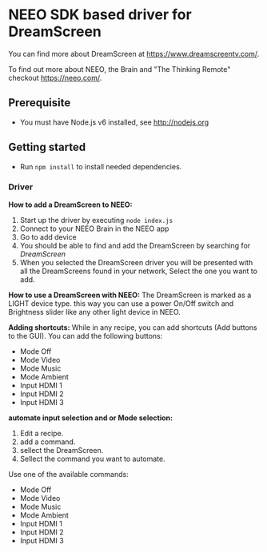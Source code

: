 # NEEO SDK based driver for DreamScreen

You can find more about DreamScreen at https://www.dreamscreentv.com/.

To find out more about NEEO, the Brain and "The Thinking Remote" checkout https://neeo.com/.

## Prerequisite

* You must have Node.js v6 installed, see http://nodejs.org

## Getting started

* Run `npm install` to install needed dependencies.

### Driver

__How to add a DreamScreen to NEEO:__
1. Start up the driver by executing `node index.js`
2. Connect to your NEEO Brain in the NEEO app
3. Go to add device
4. You should be able to find and add the DreamScreen by searching for _DreamScreen_
5. When you selected the DreamScreen driver you will be presented with all the DreamScreens found in your network, Select the one you want to add.

__How to use a DreamScreen with NEEO:__
The DreamScreen is marked as a LIGHT device type. this way you can use a power On/Off switch and Brightness slider like any other light device in NEEO.

__Adding shortcuts:__
While in any recipe, you can add shortcuts (Add buttons to the GUI).
You can add the following buttons:
- Mode Off
- Mode Video
- Mode Music
- Mode Ambient
- Input HDMI 1
- Input HDMI 2
- Input HDMI 3

__automate input selection and or Mode selection:__
1. Edit a recipe.
2. add a command.
3. sellect the DreamScreen.
4. Sellect the command you want to automate.

Use one of the available commands:
- Mode Off
- Mode Video
- Mode Music
- Mode Ambient
- Input HDMI 1
- Input HDMI 2
- Input HDMI 3
